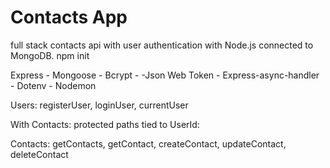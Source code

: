 # Contacts App

full stack contacts api with user authentication with Node.js connected to MongoDB.
npm init

Express - Mongoose - Bcrypt - -Json Web Token - Express-async-handler - Dotenv - Nodemon

Users: registerUser, loginUser, currentUser

With Contacts: protected paths tied to UserId:

Contacts: getContacts, getContact, createContact, updateContact, deleteContact
